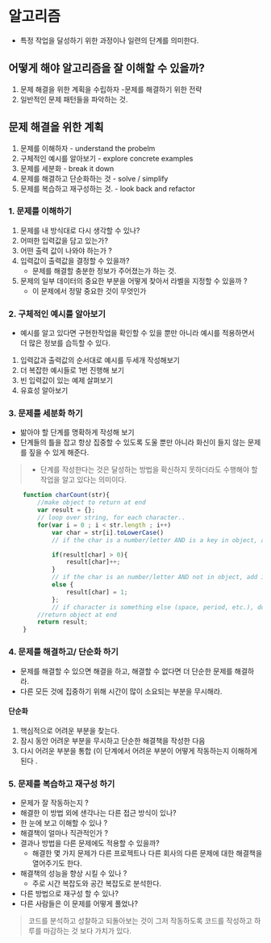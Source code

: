 # 알고리즘 
- 특정 작업을 달성하기 위한 과정이나 일련의 단계를 의미한다. 


## 어떻게 해야 알고리즘을 잘 이해할 수 있을까?
1. 문제 해결을 위한 계획을 수립하자
    -문제를 해결하기 위한 전략  
2. 일반적인 문제 패턴들을 파악하는 것.


## 문제 해결을 위한 계획
1. 문제를 이해하자 - understand the probelm
2. 구체적인 예시를 알아보기 - explore concrete examples 
3. 문제를 세분화 - break it down 
4. 문제를 해결하고 단순화하는 것 - solve / simplify
5. 문제를 복습하고 재구성하는 것. - look back and refactor 

### 1. 문제를 이해하기
 1. 문제를 내 방식대로 다시 생각할 수 있나?
 2. 어떠한 입력값을 담고 있는가? 
 3. 어떤 출력 값이 나와야 하는가 ? 
 4. 입력값이 출력값을 결정할 수 있을까? 
    - 문제를 해결할 충분한 정보가 주어졌는가 하는 것. 
5. 문제의 일부 데이터의 중요한 부분을 어떻게 찾아서 라벨을 지정할 수 있을까 ? 
    - 이 문제에서 정말 중요한 것이 무엇인가 

### 2. 구체적인 예시를 알아보기 
- 예시를 알고 있다면 구현한작업을 확인할 수 있을 뿐만 아니라 예시를 적용하면서 더 많은 정보를 습득할 수 있다.


1. 입력값과 출력값의 순서대로 예시를 두세개 작성해보기
2. 더 복잡한 예시들로 1번 진행해 보기 
3. 빈 입력값이 있는 예제 살펴보기 
4. 유효성 알아보기 

### 3. 문제를 세분화 하기 
- 밞아야 할 단계를 명확하게 작성해 보기  
- 단계들의 틀을 잡고 항상 집중할 수 있도록 도울 뿐만 아니라 화신이 들지 않는 문제를 짚을 수 있게 해준다. 
>- 단계를 작성한다는 것은 달성하는 방법을 확신하지 못하더라도 수행해야 할 작업을 알고 있다는 의미이다. 

``` javascript
    function charCount(str){
        //make object to return at end 
        var result = {};
        // loop over string, for each character..
        for(var i = 0 ; i < str.length ; i++)
            var char = str[i].toLowerCase()
            // if the char is a number/letter AND is a key in object, add one to count 

            if(result[char] > 0){
                result[char]++;
            }
            // if the char is an number/letter AND not in object, add it ro object and set value to 1 
            else {
                result[char] = 1; 
            };
            // if character is something else (space, period, etc.), don't do anything 
        //return object at end
        return result;
    }
```

### 4. 문제를 해결하고/ 단순화 하기 
- 문제를 해결할 수 있으면 해결을 하고, 해결할 수 없다면 더 단순한 문제를 해결하라.
- 다른 모든 것에 집중하기 위해 시간이 많이 소요되는 부분을 무시해라.

#### 단순화 
1. 핵심적으로 어려운 부분을 찾는다. 
2. 잠시 동안 어려운 부분을 무시하고 단순한 해결책을 작성한 다음 
3. 다시 어려운 부분을 통합 (이 단계에서 어려운 부분이 어떻게 작동하는지 이해하게 된다 .

### 5. 문제를 복습하고 재구성 하기 
- 문제가 잘 작동하는지 ?
- 해결한 이 방법 외에 샌각나는 다른 접근 방식이 있나?
- 한 눈에 보고 이해할 수 있나 ?
- 해결책이 얼마나 직관적인가 ? 
- 결과나 방법을 다른 문제에도 적용할 수 있을까?
    - 해결한 몇 가지 문제가 다른 프로젝트나 다른 회사의 다른 문제에 대한 해결책을 열어주기도 한다. 
- 해결책의 성능을 향상 시킬 수 있나 ?
    - 주로 시간 복잡도와 공간 복잡도로 분석한다.
- 다른 방법으로 재구성 할 수 있나?
- 다른 사람들은 이 문제를 어떻게 풀었나?

> 코드를 분석하고 성찰하고 되돌아보는 것이 그저 작동하도록 코드를 작성하고 하루를 마감하는 것 보다 가치가 있다. 
 